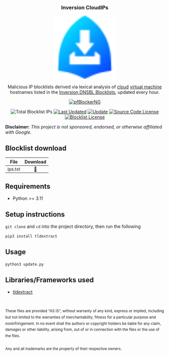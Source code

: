 <div align="center">

  <h3 align="center">Inversion CloudIPs</h3>
  <img src="images/inversion_logo.svg" alt="Logo" width="200" height="200">

  <p align="center">
    Malicious IP blocklists derived via lexical analysis of <a href="https://en.wikipedia.org/wiki/Cloud_computing">cloud</a> <a href="https://en.wikipedia.org/wiki/Virtual_machine">virtual machine</a> hostnames listed in the <a href="https://github.com/elliotwutingfeng/Inversion-DNSBL-Blocklists">Inversion DNSBL Blocklists</a>, updated every hour.
  </p>

  <p align="center">
  <a href="https://docs.netgate.com/pfsense/en/latest/packages/pfblocker.html"><img src="https://img.shields.io/badge/pfBlockerNG-212121?style=for-the-badge&logo=pfsense&logoColor=white" alt="pfBlockerNG"/></a>
  </p>

  <p align="center">
  <img src="https://tokei-rs.onrender.com/b1/github/elliotwutingfeng/Inversion-CloudIPs?label=Total%20Blocklist%20IPs&style=for-the-badge" alt="Total Blocklist IPs"/>
  <a href="https://github.com/elliotwutingfeng/Inversion-CloudIPs/commits"><img src="https://img.shields.io/github/last-commit/elliotwutingfeng/Inversion-CloudIPs?label=Last%20Updated&style=for-the-badge" alt="Last Updated"/></a>
  <a href="https://github.com/elliotwutingfeng/Inversion-CloudIPs/actions/workflows/update.yml"><img src="https://img.shields.io/github/actions/workflow/status/elliotwutingfeng/Inversion-CloudIPs/update.yml?branch=main&label=UPDATE&style=for-the-badge" alt="Update"/></a>
  <a href="LICENSE"><img src="https://img.shields.io/badge/LICENSE-BSD--3--CLAUSE-GREEN?style=for-the-badge&label=Source%20Code%20License" alt="Source Code License"/></a>
  <a href="LICENSE-BLOCKLIST"><img src="https://img.shields.io/badge/License-CC%20BY--NC--SA%204.0-GREEN?style=for-the-badge&label=Blocklist%20License" alt="Blocklist License"/></a>
  </p>

</div>

**Disclaimer:** _This project is not sponsored, endorsed, or otherwise affiliated with Google._

## Blocklist download

| File | Download |
|:-:|:-:|
| ips.txt | [:floppy_disk:](ips.txt?raw=1) |

## Requirements

-   Python >= 3.11

## Setup instructions

`git clone` and `cd` into the project directory, then run the following

```bash
pip3 install tldextract
```

## Usage

```bash
python3 update.py
```

## Libraries/Frameworks used

-   [tldextract](https://github.com/john-kurkowski/tldextract)

&nbsp;

<sup>These files are provided "AS IS", without warranty of any kind, express or implied, including but not limited to the warranties of merchantability, fitness for a particular purpose and noninfringement. In no event shall the authors or copyright holders be liable for any claim, damages or other liability, arising from, out of or in connection with the files or the use of the files.</sup>

<sub>Any and all trademarks are the property of their respective owners.</sub>
